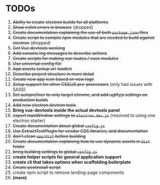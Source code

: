 # TODOs

  1. ~~Ability to create electron builds for all platforms~~
  2. ~~Show eslint errors in browser~~ (dropped)
  3. ~~Create documentation explaining the use of both `package.json` files~~
  4. ~~Create script to compile npm modules that are needed to build against electron~~ (dropped)
  5. ~~Get Vue devtools working~~
  6. ~~Add console.log messages to describe actions~~
  7. ~~Create scripts for making vue routes / vuex modules~~
  8. ~~Use universal config file~~
  9. ~~App assets (setup url-loader)~~
  10. ~~Describe project structure in more detail~~
  11. ~~Create new app icon based on new logo~~
  12. ~~Setup support for other CSS/JS pre-processors~~ (only had issues with SASS)
  13. ~~Set autoprefixer to only target chrome, and add uglifyjs settings on production builds~~
  14. ~~Add new electron devtron tools~~
  15. **Bring vue-devtools inside the actual devtools panel**
  16. ~~export mainWindow settings to `electron.dev.js`~~ (resolved to using one electron starter)
  17. ~~Create documentation about global `config.js`~~
  18. ~~Use ExtractTextPlugin for vendor CSS libraries, and documentation~~
  19. ~~don't clean `app/dist` before building~~
  20. ~~Create documentation explaining how to use dynamic assets in `dist` folder~~
  21. ~~bring building settings to global `config.js`~~
  22. **create helper scripts for general application support**
  23. **create cli that takes options when scaffolding boilerplate**
  24. ~~Create postinstall script~~
  25. create npm script to remove landing-page components
  26. **(more)**
